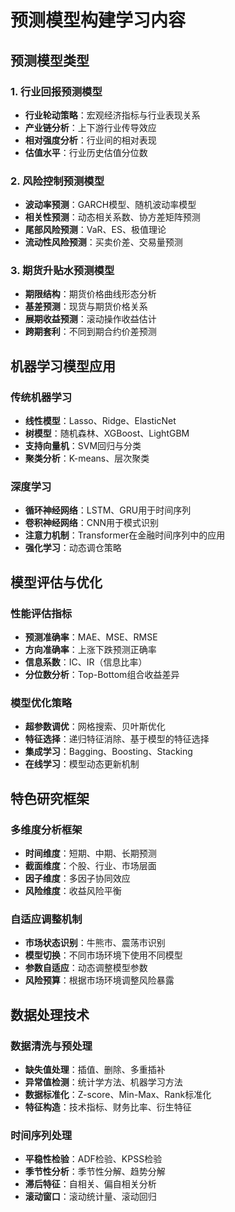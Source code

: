 # 预测模型构建学习内容

## 预测模型类型
### 1. 行业回报预测模型
- **行业轮动策略**：宏观经济指标与行业表现关系
- **产业链分析**：上下游行业传导效应
- **相对强度分析**：行业间的相对表现
- **估值水平**：行业历史估值分位数

### 2. 风险控制预测模型
- **波动率预测**：GARCH模型、随机波动率模型
- **相关性预测**：动态相关系数、协方差矩阵预测
- **尾部风险预测**：VaR、ES、极值理论
- **流动性风险预测**：买卖价差、交易量预测

### 3. 期货升贴水预测模型
- **期限结构**：期货价格曲线形态分析
- **基差预测**：现货与期货价格关系
- **展期收益预测**：滚动操作收益估计
- **跨期套利**：不同到期合约价差预测

## 机器学习模型应用
### 传统机器学习
- **线性模型**：Lasso、Ridge、ElasticNet
- **树模型**：随机森林、XGBoost、LightGBM
- **支持向量机**：SVM回归与分类
- **聚类分析**：K-means、层次聚类

### 深度学习
- **循环神经网络**：LSTM、GRU用于时间序列
- **卷积神经网络**：CNN用于模式识别
- **注意力机制**：Transformer在金融时间序列中的应用
- **强化学习**：动态调仓策略

## 模型评估与优化
### 性能评估指标
- **预测准确率**：MAE、MSE、RMSE
- **方向准确率**：上涨下跌预测正确率
- **信息系数**：IC、IR（信息比率）
- **分位数分析**：Top-Bottom组合收益差异

### 模型优化策略
- **超参数调优**：网格搜索、贝叶斯优化
- **特征选择**：递归特征消除、基于模型的特征选择
- **集成学习**：Bagging、Boosting、Stacking
- **在线学习**：模型动态更新机制

## 特色研究框架
### 多维度分析框架
- **时间维度**：短期、中期、长期预测
- **截面维度**：个股、行业、市场层面
- **因子维度**：多因子协同效应
- **风险维度**：收益风险平衡

### 自适应调整机制
- **市场状态识别**：牛熊市、震荡市识别
- **模型切换**：不同市场环境下使用不同模型
- **参数自适应**：动态调整模型参数
- **风险预算**：根据市场环境调整风险暴露

## 数据处理技术
### 数据清洗与预处理
- **缺失值处理**：插值、删除、多重插补
- **异常值检测**：统计学方法、机器学习方法
- **数据标准化**：Z-score、Min-Max、Rank标准化
- **特征构造**：技术指标、财务比率、衍生特征

### 时间序列处理
- **平稳性检验**：ADF检验、KPSS检验
- **季节性分析**：季节性分解、趋势分解
- **滞后特征**：自相关、偏自相关分析
- **滚动窗口**：滚动统计量、滚动回归